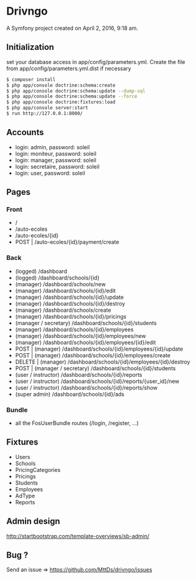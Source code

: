 Drivngo
=======

A Symfony project created on April 2, 2016, 9:18 am.

## Initialization

set your database access in app/config/parameters.yml. Create the file from app/config/parameters.yml.dist if necessary

```sh
$ composer install
$ php app/console doctrine:schema:create
$ php app/console doctrine:schema:update --dump-sql
$ php app/console doctrine:schema:update --force
$ php app/console doctrine:fixtures:load
$ php app/console server:start
$ run http://127.0.0.1:8000/
```

## Accounts

- login: admin, password: soleil
- login: moniteur, password: soleil
- login: manager, password: soleil
- login: secretaire, password: soleil
- login: user, password: soleil

## Pages

### Front

* /
* /auto-ecoles
* /auto-ecoles/{id}
* POST | /auto-ecoles/{id}/payment/create

### Back

* (logged) /dashboard
* (logged) /dashboard/schools/{id}
* (manager) /dashboard/schools/new
* (manager) /dashboard/schools/{id}/edit
* (manager) /dashboard/schools/{id}/update
* (manager) /dashboard/schools/{id}/destroy
* (manager) /dashboard/schools/create
* (manager) /dashboard/schools/{id}/pricings
* (manager / secretary) /dashboard/schools/{id}/students
* (manager) /dashboard/schools/{id}/employees
* (manager) /dashboard/schools/{id}/employees/new
* (manager) /dashboard/schools/{id}/employees/{id}/edit
* POST | (manager) /dashboard/schools/{id}/employees/{id}/update
* POST | (manager) /dashboard/schools/{id}/employees/create
* DELETE | (manager) /dashboard/schools/{id}/employees/{id}/destroy
* POST | (manager / secretary) /dashboard/schools/{id}/students
* (user / instructor) /dashboard/schools/{id}/reports
* (user / instructor) /dashboard/schools/{id}/reports/{user_id}/new
* (user / instructor) /dashboard/schools/{id}/reports/show
* (super admin) /dashboard/schools/{id}/ads

### Bundle 

* all the FosUserBundle routes (/login, /register, ...)

## Fixtures

* Users 
* Schools
* PricingCategories
* Pricings
* Students
* Employees
* AdType
* Reports

## Admin design

http://startbootstrap.com/template-overviews/sb-admin/

## Bug ?

Send an issue => https://github.com/MttDs/drivngo/issues

